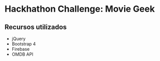 # Hackhathon Challenge: Movie Geek

## Recursos utilizados

* jQuery
* Bootstrap 4
* Firebase
* OMDB API